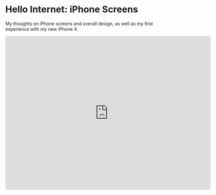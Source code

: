 # Hello Internet: iPhone Screens

My thoughts on iPhone screens and overall design, as well as my first experience with my new iPhone 4.

<div class="video vimeo"><iframe src="http://player.vimeo.com/video/14208100?title=0&amp;byline=0&amp;portrait=0&amp;color=f05b35" width="640" height="480" frameborder="0" webkitAllowFullScreen mozallowfullscreen allowFullScreen></iframe></div>
